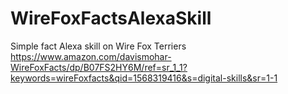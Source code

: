 # WireFoxFactsAlexaSkill
Simple fact Alexa skill on Wire Fox Terriers
https://www.amazon.com/davismohar-WireFoxFacts/dp/B07FS2HY6M/ref=sr_1_1?keywords=wireFoxfacts&qid=1568319416&s=digital-skills&sr=1-1
